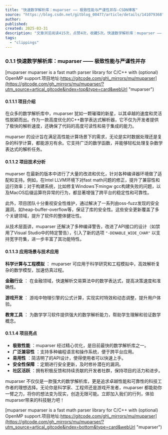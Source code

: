 ```yaml
---
title: "快速数学解析库：muparser —— 极致性能与严谨性并存-CSDN博客"
source: "https://blog.csdn.net/gitblog_00477/article/details/141079368"
author:
published:
created: 2025-03-31
description: "文章浏览阅读415次，点赞4次，收藏5次。快速数学解析库：muparser —— 极致性能与严谨性并存 muparsermuparser is a fast math parser library for C/C++ with (optional) OpenMP support.项目地址:https://gitcode.com/gh_mirrors/mu/muparser 项目介绍在众多的数学解析库中，muparser 犹如一颗璀璨的..._muparser"
tags:
  - "clippings"
---
```

### 0.1.1 快速数学解析库：muparser —— 极致性能与严谨性并存

[muparser muparser is a fast math parser library for C/C++ with (optional) OpenMP support.项目地址:https://gitcode.com/gh\_mirrors/mu/muparser](https://gitcode.com/gh_mirrors/mu/muparser/?utm_source=artical_gitcode&index=top&type=card&webUrl "muparser")

#### 0.1.1.1 项目介绍

在众多的数学解析库中，muparser 犹如一颗璀璨的新星，以其卓越的速度和灵活性脱颖而出。作为一款高度优化的C++数学表达式解析器，它不仅为开发者提供了极快的解析速度，还确保了代码的高度可读性和易于集成的能力。

muparser 的设计旨在满足高性能计算场景下的需求，无论是实时数据处理还是复杂的科学计算，都能游刃有余。它支持广泛的数学函数，并能够轻松处理复杂数学表达式的解析任务。

#### 0.1.1.2 项目技术分析

muparser 在最新的版本中进行了大量的改进和优化，针对各种编译器环境做了适配和支持。例如，在Intel LLVM环境下对fast math问题的修正，提升了兼容性和运行效率；对于构建系统，比如修复Windows下mingw gcc构建失败的问题，以及MacOS后缀运算符异常的行为，都显著增强了跨平台的稳定性和可靠性。

此外，项目团队十分重视安全性维护，通过解决了一系列由oss-fuzz发现的安全漏洞，如heap-buffer-overflow等，保证了库的安全性。这些安全更新覆盖了多个关键领域，提升了软件的整体健壮性。

从技术层面讲，muparser 还解决了多种编译警告，改进了API接口的设计（如禁用了Visual Studio中的特定警告），引入了新的选项 `"-DENABLE_WIDE_CHAR"` 以支持宽字符集，进一步丰富了其功能特性。

#### 0.1.1.3 应用场景与技术应用

**科学计算与工程模拟** ： muparser 可应用于科学研究和工程模拟中，高效解析复杂的数学模型，加速仿真过程。

**金融行业** ： 在金融领域，快速解析交易算法中的数学表达式，提高决策速度和准确性。

**游戏开发** ： 游戏中物理引擎的公式计算，实现实时特效和动态调整，提升用户体验。

**教育工具** ： 为数学学习软件提供强大的数学解析能力，帮助学生理解和验证数学概念。

#### 0.1.1.4 项目亮点

- **极致性能** ：muparser 经过精心优化，是目前最快的数学解析库之一。
- **广泛兼容性** ：支持多种编程语言和操作系统，便于跨平台应用。
- **易用性** ：简洁明了的API设计，使得使用者可以快速上手。
- **安全性保障** ：定期进行安全更新，及时修补潜在的漏洞。
- **社区活跃** ：拥有积极反馈和持续贡献的开发者社群，保持项目的活力和进步。

muparser 不仅仅是一款强大的数学解析库，更是追求卓越性能和可靠性的科技工作者的理想选择。无论你是科学家、工程师还是游戏开发者，muparser 都能助你一臂之力，将你的想法变为现实，创造无限可能。立即加入我们的行列，体验muparser带来的科技魅力吧！

[muparser muparser is a fast math parser library for C/C++ with (optional) OpenMP support.项目地址:https://gitcode.com/gh\_mirrors/mu/muparser](https://gitcode.com/gh_mirrors/mu/muparser/?utm_source=artical_gitcode&index=bottom&type=card&webUrl "muparser")